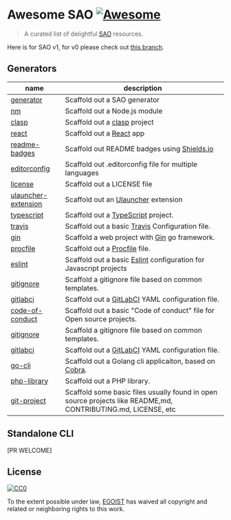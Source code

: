 # Awesome SAO [![Awesome](https://cdn.rawgit.com/sindresorhus/awesome/d7305f38d29fed78fa85652e3a63e154dd8e8829/media/badge.svg)](https://github.com/sindresorhus/awesome)

> A curated list of delightful [SAO](https://github.com/saojs/sao) resources.

Here is for SAO v1, for v0 please check out [this branch](https://github.com/saojs/awesome-sao/tree/v0).

## Generators

|name|description|
|---|---|
|[generator](https://github.com/saojs/sao-generator)|Scaffold out a SAO generator|
|[nm](https://github.com/saojs/sao-nm)|Scaffold out a Node.js module|
|[clasp](https://github.com/takanakahiko/sao-clasp)|Scaffold out a [clasp](https://github.com/google/clasp) project|
|[react](https://github.com/saojs/sao-react)|Scaffold out a [React](https://reactjs.org) app|
|[readme-badges](https://github.com/brpaz/sao-readme-badges)|Scaffold out README badges using [Shields.io](https://shields.io)|
|[editorconfig](https://github.com/brpaz/sao-editorconfig)|Scaffold out .editorconfig file for multiple languages|
|[license](https://github.com/brpaz/sao-license)|Scaffold out a LICENSE file|
|[ulauncher-extension](https://github.com/brpaz/sao-ulauncher-extension)|Scaffold out an [Ulauncher](https://ulauncher.io) extension|
|[typescript](https://github.com/youngtailors/sao-ts)|Scaffold out a [TypeScript](https://www.typescriptlang.org/) project.|
|[travis](https://github.com/brpaz/sao-travis)|Scaffold out a basic [Travis](https://travis-ci.org) Configuration file. |
|[gin](https://github.com/brpaz/sao-gin)|Scaffold a web project with [Gin](https://github.com/gin-gonic/gin) go framework.|
|[procfile](https://github.com/brpaz/sao-procfile)|Scaffold out a [Procfile](https://devcenter.heroku.com/articles/procfile) file.|
|[eslint](https://github.com/brpaz/sao-eslint)|Scaffold out a basic [Eslint](https://eslint.org) configuration for Javascript projects |
|[gitignore](https://github.com/brpaz/sao-gitignore)|Scaffold a gitignore file based on common templates.|
|[gitlabci](https://github.com/brpaz/sao-gitlabci)|Scaffold out a [GitLabCI](https://docs.gitlab.com/ee/ci/quick_start/e) YAML configuration file.|
|[code-of-conduct](https://github.com/brpaz/sao-coc)|Scaffold out a basic "Code of conduct" file for Open source projects.|
|[gitignore](https://github.com/brpaz/sao-gitignore)|Scaffold a gitignore file based on common templates.|
|[gitlabci](https://github.com/brpaz/sao-gitlabci)|Scaffold out a [GitLabCI](https://docs.gitlab.com/ee/ci/quick_start/e) YAML configuration file.|
|[go-cli](https://github.com/brpaz/sao-go-cli)|Scaffold out a Golang cli applicaiton, based on [Cobra](https://github.com/spf13/cobra).|
|[php-library](https://github.com/brpaz/sao-php-library)|Scaffold out a PHP library. |
|[git-project](https://github.com/brpaz/sao-git-project)|Scaffold some basic files usually found in open source projects like README,md, CONTRIBUTING.md, LICENSE, etc |

## Standalone CLI

[PR WELCOME]

## License

[![CC0](http://mirrors.creativecommons.org/presskit/buttons/88x31/svg/cc-zero.svg)](https://creativecommons.org/publicdomain/zero/1.0/)

To the extent possible under law, [EGOIST](http://egoist.sh) has waived all copyright and related or neighboring rights to this work.
